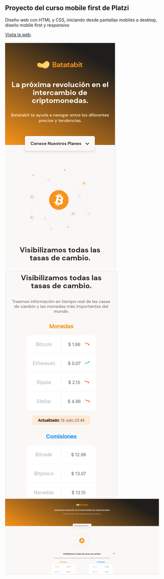 
## Proyecto del curso mobile first de Platzi

Diseño web con HTML y CSS, iniciando desde pantallas mobiles a desktop, diseño mobile first y responsivo

[Visita la web](https://jcbcsystems.github.io/curso_mobile_first).

![Vista previa del diseño de la página en mobil](./design/portada.png)
![Vista previa del diseño de la página en mobil](./design/portada_1.png)
![Vista previa del diseño de la página en desktop](./design/portada_2.png)